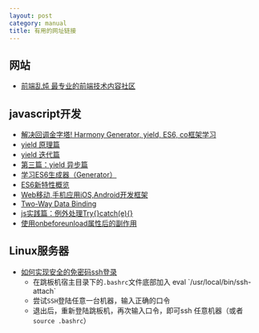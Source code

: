 ```yaml
---
layout: post
category: manual
title: 有用的网址链接
---
```


## 网站 ##

- [前端乱炖 最专业的前端技术内容社区](http://www.html-js.com/)

## javascript开发 ##

- [解决回调金字塔! Harmony Generator, yield, ES6, co框架学习](http://www.html-js.com/article/Nodejs-commonly-used-modules-detailed-address-correction-in-Pyramid-Harmony-Generator-yield-ES6-CO-framework-of-learning)
- [yield 原理篇](http://www.html-js.com/article/Understanding-the-Yield-principle)
- [yield 迭代篇](http://www.html-js.com/article/Understanding-the-Yield-yield-iterative-article)
- [第三篇：yield 异步篇](http://www.html-js.com/article/In-depth-understanding-of-Yield-third-yield-asynchronous-discourse)
- [学习ES6生成器（Generator）](http://www.toobug.net/article/learning_es6_generator.html)
- [ES6新特性概览](http://www.cnblogs.com/Wayou/p/es6_new_features.html)
- [Web移动,手机应用iOS,Android开发框架](http://www.open-open.com/ajax/Mobile_Framework.htm)
- [Two-Way Data Binding](http://n12v.com/2-way-data-binding/)
- [js实践篇：例外处理Try{}catch(e){}](http://www.cnblogs.com/luluping/archive/2011/02/14/1954092.html)
- [使用onbeforeunload属性后的副作用](http://www.cnblogs.com/birdshome/archive/2005/09/30/OnBeforeUnload.html)

## Linux服务器 ##

- [如何实现安全的免密码ssh登录](http://blog.chinaunix.net/uid-20761674-id-74963.html)
	- 在跳板机宿主目录下的`.bashrc`文件底部加入 eval \`/usr/local/bin/ssh-attach\`
	- 尝试`SSH`登陆任意一台机器，输入正确的口令
	- 退出后，重新登陆跳板机，再次输入口令，即可ssh 任意机器（或者`source .bashrc`）
